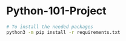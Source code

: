 # Python-101-Project


```bash
# To install the needed packages
python3 -m pip install -r requirements.txt
```